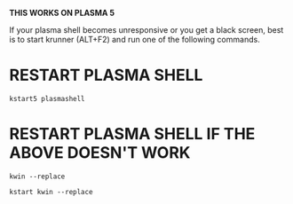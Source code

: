 **THIS WORKS ON PLASMA 5**

If your plasma shell becomes unresponsive or you get a black screen, best is to start krunner (ALT+F2) and run one of the following commands.

# RESTART PLASMA SHELL

```
kstart5 plasmashell
```

# RESTART PLASMA SHELL IF THE ABOVE DOESN'T WORK

```
kwin --replace
```

```
kstart kwin --replace
```
